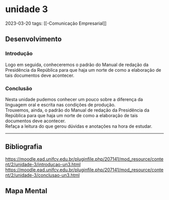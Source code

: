 # unidade 3
2023-03-20
tags: [[-Comunicação Empresarial]]

## Desenvolvimento

### Introdução

Logo em seguida, conheceremos o padrão do Manual de redação da Presidência da República para que haja um norte de como a elaboração de tais documentos deve acontecer.

### Conclusão

Nesta unidade pudemos conhecer um pouco sobre a diferença da linguagem oral e escrita nas condições de produção.  
Trouxemos, ainda, o padrão do Manual de redação da Presidência da República para que haja um norte de como a elaboração de tais documentos deve acontecer.  
Refaça a leitura do que gerou dúvidas e anotações na hora de estudar.

-----------------------------------------------
## Bibliografia

https://moodle.ead.unifcv.edu.br/pluginfile.php/207141/mod_resource/content/2/unidade-3/introducao-un3.html
https://moodle.ead.unifcv.edu.br/pluginfile.php/207141/mod_resource/content/2/unidade-3/conclusao-un3.html

## Mapa Mental